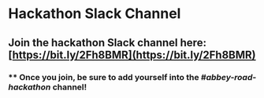 # Hackathon Slack Channel

##      Join the hackathon Slack channel here: [https://bit.ly/2Fh8BMR](https://bit.ly/2Fh8BMR)

### \*\* Once you join, be sure to add yourself into the _\#abbey-road-hackathon_ channel!



